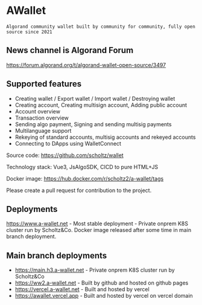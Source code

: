 # AWallet

```
Algorand community wallet built by community for community, fully open source since 2021
```

## News channel is Algorand Forum

https://forum.algorand.org/t/algorand-wallet-open-source/3497

## Supported features

- Creating wallet / Export wallet / Import wallet / Destroying wallet
- Creating account, Creating multisign account, Adding public account
- Account overview
- Transaction overview
- Sending algo payment, Signing and sending multisig payments
- Multilanguage support
- Rekeying of standard accounts, multisig accounts and rekeyed accounts
- Connecting to DApps using WalletConnect

Source code: https://github.com/scholtz/wallet

Technology stack: Vue3, JsAlgoSDK, CICD to pure HTML+JS

Docker image: https://hub.docker.com/r/scholtz2/a-wallet/tags

Please create a pull request for contribution to the project.

## Deployments

https://www.a-wallet.net - Most stable deployment - Private onprem K8S cluster run by Scholtz&Co. Docker image released after some time in main branch deployment.

## Main branch deployments

- https://main.h3.a-wallet.net - Private onprem K8S cluster run by Scholtz&Co
- https://ww2.a-wallet.net - Built by github and hosted on github pages
- https://vercel.a-wallet.net - Built and hosted by vercel
- https://awallet.vercel.app - Built and hosted by vercel on vercel domain

